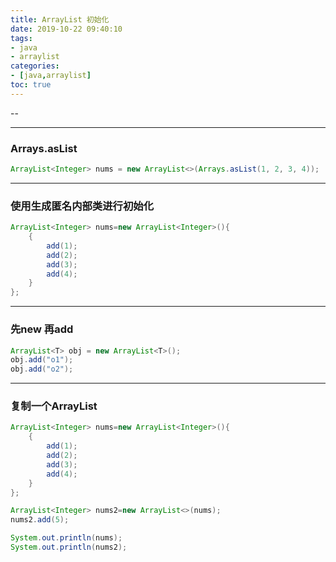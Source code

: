 ```yaml
---
title: ArrayList 初始化
date: 2019-10-22 09:40:10
tags:
- java
- arraylist
categories: 
- [java,arraylist]
toc: true
---
```


--

<!-- more  -->

---

### Arrays.asList

```java
ArrayList<Integer> nums = new ArrayList<>(Arrays.asList(1, 2, 3, 4));
```
---

### 使用生成匿名内部类进行初始化

```java
ArrayList<Integer> nums=new ArrayList<Integer>(){
    {
        add(1);
        add(2);
        add(3);
        add(4);
    }
};
```
---

### 先new 再add

```java
ArrayList<T> obj = new ArrayList<T>();
obj.add("o1");
obj.add("o2");
```

---

### 复制一个ArrayList

```java
ArrayList<Integer> nums=new ArrayList<Integer>(){
    {
        add(1);
        add(2);
        add(3);
        add(4);
    }
};

ArrayList<Integer> nums2=new ArrayList<>(nums);
nums2.add(5);

System.out.println(nums);
System.out.println(nums2);
```




